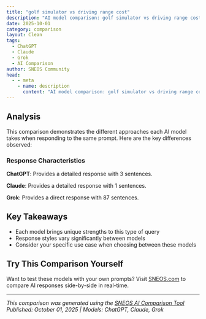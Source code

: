 ```yaml
---
title: "golf simulator vs driving range cost"
description: "AI model comparison: golf simulator vs driving range cost..."
date: 2025-10-01
category: comparison
layout: Clean
tags:
  - ChatGPT
  - Claude
  - Grok
  - AI Comparison
author: SNEOS Community
head:
  - - meta
    - name: description
      content: "AI model comparison: golf simulator vs driving range cost..."
---
```


<ChatComparison
  title="golf simulator vs driving range cost"
  prompt="golf simulator vs driving range cost"
  :responses='{
    "ChatGPT": "When comparing the costs of a golf simulator versus a traditional driving range, there are several factors to consider:\n\n### Golf Simulator Cost\n**Initial Investment:**\n- **Basic Home Simulator:** $1,000 - $5,000 (includes sensor, screen, basic software)\n- **Mid-Range Setup:** $5,000 - $15,000 (better sensors, improved software, impact mats, better screens)\n- **High-End Simulator:** $15,000 - $50,000\u002B (professional-grade systems with advanced ball tracking, high-resolution projectors, full enclosures, custom software)\n\n**Additional Costs:**\n- Space or room modification (lighting, flooring, ceiling height)\n- Software subscriptions or upgrades\n- Maintenance and occasional repairs\n- Electricity usage (minimal)\n\n**Pros:**\n- Use anytime indoors regardless of weather\n- Practice different courses around the world\n- Data analytics for improving game\n- Privacy and convenience\n\n---\n\n### Driving Range Cost\n**Per Visit Cost:**\n- Typical driving range balls: $5 - $15 per bucket depending on location and number of balls\n- Membership options may reduce per visit cost\n\n**Additional Costs:**\n- Travel time and cost to get there\n- Potential additional fees for lessons or special facilities\n\n**Pros:**\n- Real outdoor environment with real grass mats or turf\n- Social environment, space to move freely\n- Typically lower upfront cost (pay-as-you-go)\n\n---\n\n### Summary Comparison\n\n| Aspect           | Golf Simulator                   | Driving Range                    |\n|------------------|--------------------------------|---------------------------------|\n| Upfront Cost     | $1,000 to $50,000\u002B              | Minimal (pay per ball bucket)   |\n| Recurring Cost   | Software updates, electricity   | Cost per bucket (typically $5-$15) |\n| Convenience     | Anytime, indoor, private         | Weather dependent, travel needed |\n| Experience      | Virtual courses, data analytics  | Real driving outside             |\n| Space Required  | Dedicated indoor space            | None, goes to range location     |\n\n**Bottom Line:**  \n- If you want a one-time investment for year-round practice and data analytics, a golf simulator is ideal but expensive upfront.  \n- For occasional practice without high upfront costs, a driving range is more budget-friendly but less flexible.\n\nIf you need advice based on your budget or space, feel free to ask!",
    "Claude": "Here\u0027s a cost comparison between golf simulators and driving ranges:\n\n## **Golf Simulator Costs**\n\n**Home Purchase:**\n- Basic simulators: $2,000-$5,000\n- Mid-range: $15,000-$30,000\n- High-end: $50,000-$100,000\u002B\n- Installation/setup: $1,000-$5,000\n\n**Rental/Hourly:**\n- Indoor facilities: $25-$60/hour\n- Some offer memberships: $100-$300/month\n\n## **Driving Range Costs**\n\n**Per Visit:**\n- Small bucket (30-40 balls): $5-$8\n- Medium bucket (50-60 balls): $8-$12\n- Large bucket (80-100 balls): $12-$18\n\n**Memberships:**\n- Monthly unlimited: $50-$150\n- Annual passes: $500-$1,500\n\n## **Long-term Cost Analysis**\n\n**Break-even scenarios:**\n- If you visit a range 2-3x/week spending $10-15 each time, you\u0027d spend $1,000-$2,300 annually\n- A basic home simulator could pay for itself in 1-3 years\n- Simulator rentals become expensive with frequent use\n\n**Additional considerations:**\n- Simulators: No weather limitations, detailed analytics, course play\n- Ranges: Real ball flight, outdoor experience, no equipment maintenance\n- Ranges often include putting greens and short game areas\n\nThe best choice depends on your frequency of use, budget, and preferences for practice environment.",
    "Grok": "Comparing the cost of a golf simulator versus a driving range depends on various factors such as upfront costs, ongoing expenses, location, and usage frequency. Here\u0027s a breakdown to help you evaluate both options:\n\n---\n\n### Golf Simulator Costs\nGolf simulators are typically a more expensive option upfront but can be cost-effective over time for frequent golfers. Costs vary based on the type of simulator (basic, mid-range, or high-end) and whether you purchase or rent access.\n\n#### 1. Upfront Costs (Purchase)\n- **Basic Simulators**: $500 - $2,000\n  - These are typically portable launch monitors (e.g., SkyTrak, Mevo) with basic software for swing analysis and virtual courses. Requires a hitting mat and sometimes a net or screen.\n  - Additional equipment (mat, net, projector): ~$300 - $1,000.\n- **Mid-Range Simulators**: $10,000 - $25,000\n  - Higher-quality systems (e.g., TrackMan, Foresight Sports GCQuad) with better graphics, more accurate data, and larger setups. May require a dedicated space, screen, and projector.\n- **High-End Simulators**: $30,000 - $70,000\u002B\n  - Professional setups used in commercial settings or by serious golfers (e.g., Full Swing, TruGolf). Includes premium software, realistic visuals, and full room builds.\n\n#### 2. Installation Costs\n- If building a home simulator, installation (room setup, wiring, impact screen, etc.) can cost $1,000 - $5,000\u002B depending on complexity.\n- Commercial simulator rental spaces may have no upfront cost but charge hourly fees.\n\n#### 3. Ongoing Costs\n- **Software Subscriptions**: Many simulators require annual fees for course access or updates ($100 - $1,000/year).\n- **Maintenance**: Minimal, but occasional repairs for equipment (e.g., replacing mats or nets) may cost $100 - $500 over time.\n- **Electricity**: Running a simulator (lights, computer, projector) adds a small cost to your utility bill.\n\n#### 4. Commercial Simulator Access (Pay-Per-Use)\n- Many golf stores, bars, or entertainment venues offer simulator access for $20 - $50 per hour. This is a good option if you don\u2019t want to invest in owning one.\n\n#### 5. Long-Term Value\n- Best for frequent golfers who want convenience, year-round practice (regardless of weather), and detailed swing analytics.\n- Simulators also offer virtual rounds on famous courses, which can be a unique experience.\n\n---\n\n### Driving Range Costs\nDriving ranges are typically cheaper upfront but can add up over time depending on how often you go and the quality of the facility.\n\n#### 1. Per-Session Costs\n- **Bucket of Balls**: $5 - $15 per bucket (50-100 balls), depending on the range and location.\n  - High-end ranges or those in urban areas may charge more.\n- **Mat or Grass Fees**: Some ranges charge extra for grass tees or premium bays ($5 - $10 additional).\n- **Club Rentals**: If you don\u2019t own clubs, rentals may cost $5 - $20 per session.\n\n#### 2. Membership or Bulk Packages\n- Some driving ranges offer memberships or bulk ball purchases for frequent visitors, costing $50 - $200/month for unlimited or discounted access.\n\n#### 3. Travel Costs\n- Driving to a range involves fuel, parking fees (if applicable), and time. These vary based on distance and location.\n- Urban ranges may have higher parking or access fees.\n\n#### 4. Ongoing Costs\n- No significant maintenance or subscription fees like simulators, but repeated visits add up.\n- Weather dependency: You may not be able to practice during rain, snow, or extreme heat unless the range is covered.\n\n#### 5. Long-Term Value\n- Best for occasional golfers or those who prefer hitting real balls and enjoying the outdoor experience.\n- Less upfront investment but recurring costs for each visit.\n\n---\n\n### Cost Comparison Over Time (Hypothetical Example)\nLet\u2019s assume a golfer practices **3 times per week** for a year (156 sessions).\n\n- **Driving Range**:\n  - $10 per bucket of balls x 156 sessions = $1,560/year.\n  - Add travel costs (e.g., $5/trip x 156) = $780/year.\n  - Total: ~$2,340/year.\n- **Golf Simulator (Owned)**:\n  - Mid-range simulator: $15,000 upfront.\n  - Software subscription: $500/year.\n  - Electricity and minor maintenance: $200/year.\n  - Total (first year): $15,700.\n  - Total (subsequent years): $700/year.\n- **Golf Simulator (Commercial Rental)**:\n  - $30 per hour x 156 sessions = $4,680/year.\n\n**Break-Even Point for Owning a Simulator**: If you spend $2,340/year at the driving range, a $15,000 simulator would take about **6.4 years** to break even. After that, the simulator becomes cheaper annually.\n\n---\n\n### Other Factors to Consider\n1. **Convenience**:\n   - Simulator: Practice anytime at home or a nearby facility, no travel or weather concerns.\n   - Driving Range: Requires travel and is weather-dependent unless covered.\n2. **Experience**:\n   - Simulator: Offers swing analytics, virtual courses, and entertainment value.\n   - Driving Range: Real ball flight, outdoor feel, and often a social atmosphere.\n3. **Space**:\n   - Simulator: Requires dedicated space for home setups (garage, basement, etc.).\n   - Driving Range: No space needed at home.\n4. **Skill Development**:\n   - Simulators provide detailed feedback (launch angle, spin rate, etc.), which is great for improvement.\n   - Driving ranges allow you to see actual ball flight, which can be more realistic for distance and shot shaping.\n\n---\n\n### Which is Cheaper?\n- **Short-Term (1-3 years)**: Driving ranges are cheaper if you don\u2019t go frequently or live near an affordable range.\n- **Long-Term (5\u002B years)**: Owning a golf simulator can be more cost-effective for frequent golfers, especially if you factor in convenience and savings on travel.\n- **Occasional Use**: Driving ranges or pay-per-use simulators are better to avoid high upfront costs.\n\n### Recommendation\n- If you golf irregularly or enjoy the social/outdoor aspect, stick to driving ranges.\n- If you\u2019re a serious golfer, live far from a range, or want year-round practice, consider investing in a simulator or using commercial simulator facilities.\n\nLet me know if you\u2019d like help with specific simulator models or local range pricing!"
  }'
  published-date="18:18"
/>

## Analysis

This comparison demonstrates the different approaches each AI model takes when responding to the same prompt. Here are the key differences observed:

### Response Characteristics

**ChatGPT**: Provides a detailed response with 3 sentences. 

**Claude**: Provides a detailed response with 1 sentences. 

**Grok**: Provides a direct response with 87 sentences. 

## Key Takeaways

- Each model brings unique strengths to this type of query
- Response styles vary significantly between models
- Consider your specific use case when choosing between these models

## Try This Comparison Yourself

Want to test these models with your own prompts? Visit [SNEOS.com](https://sneos.com) to compare AI responses side-by-side in real-time.

---

*This comparison was generated using the [SNEOS AI Comparison Tool](https://sneos.com)*
*Published: October 01, 2025 | Models: ChatGPT, Claude, Grok*
